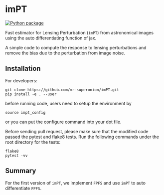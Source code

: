 # imPT
[![Python package](https://github.com/mr-superonion/lensPT/actions/workflows/python-package.yml/badge.svg)](https://github.com/mr-superonion/lensPT/actions/workflows/python-package.yml)

Fast estimator for Lensing Perturbation (`imPT`) from astronomical images
using the auto differentiating function of jax.

A simple code to compute the response to lensing perturbations and remove the
bias due to the perturbation from image noise.


## Installation

For developers:
```shell
git clone https://github.com/mr-superonion/imPT.git
pip install -e . --user
```
before running code, users need to setup the environment by
```shell
source impt_config
```
or you can put the configure command into your dot file.

Before sending pull request, please make sure that the modified code passed the
pytest and flake8 tests. Run the following commands under the root directory
for the tests:
```shell
flake8
pytest -vv
```

## Summary
For the first version of `imPT`, we implement `FPFS` and use `imPT` to auto
differentiate `FPFS`.
